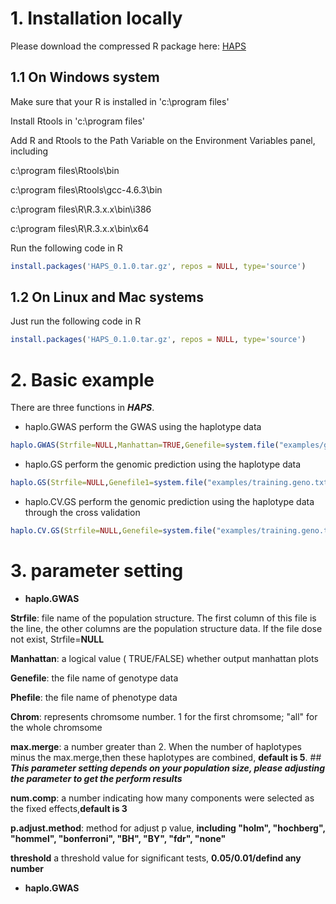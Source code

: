 
# 1. Installation locally

Please download the compressed R package here: [HAPS](https://github.com/Annie-Yanru-Cui/HAPS/blob/master/HAPS_0.1.0.tar.gz)

## 1.1 On Windows system

Make sure that your R is installed in 'c:\program files'

Install Rtools in 'c:\program files'

Add R and Rtools to the Path Variable on the Environment Variables panel, including

c:\program files\Rtools\bin

c:\program files\Rtools\gcc-4.6.3\bin

c:\program files\R\R.3.x.x\bin\i386

c:\program files\R\R.3.x.x\bin\x64

Run the following code in R

```R
install.packages('HAPS_0.1.0.tar.gz', repos = NULL, type='source')
```

## 1.2 On Linux and Mac systems

Just run the following code in R

```R
install.packages('HAPS_0.1.0.tar.gz', repos = NULL, type='source')
```

# 2. Basic example
There are three functions in ***HAPS***. 
* haplo.GWAS perform the GWAS using the haplotype data
```R
haplo.GWAS(Strfile=NULL,Manhattan=TRUE,Genefile=system.file("examples/genotype.sample.txt.gz", package="HAPS"),Phefile = system.file("examples/phenotype.sample.csv", package="HAPS"),Chrom ="all",max.merge=5,num.comp=3,p.adjust.method ="fdr",threshold=0.05)
```
* haplo.GS perform the genomic prediction using the haplotype data
```R
haplo.GS(Strfile=NULL,Genefile1=system.file("examples/training.geno.txt.gz",package="HAPS"),Phefile1=system.file("examples/training.phe.csv",package="HAPS"),Genefile2=system.file("examples/predict.geno.txt.gz", package="HAPS"),max.merge=3,num.comp=3)
```
* haplo.CV.GS perform the genomic prediction using the haplotype data through the cross validation
```R
haplo.CV.GS(Strfile=NULL,Genefile=system.file("examples/training.geno.txt.gz", package="HAPS"),Phefile = system.file("examples/training.phe.csv", package="HAPS"),Chrom ="all",max.merge=3,num.comp=3,nfold=10)
```
# 3. parameter setting
* **haplo.GWAS**

 **Strfile**: file name of the population structure.
             The first column of this file is the line, the other columns are the population structure data. If the file dose not exist, Strfile=**NULL**
	     
**Manhattan**: a logical value ( TRUE/FALSE) whether output manhattan plots

**Genefile**: the file name of genotype data 

**Phefile**: the file name of phenotype data

**Chrom**: represents chromsome number. 1 for the first chromsome; "all" for the whole chromsome

**max.merge**: a number greater than 2. When the number of haplotypes minus the max.merge,then these haplotypes are combined, **default is 5**. 
	      ##  ***This parameter setting depends on your population size, please adjusting the parameter to get the perform results*** 

**num.comp**: a number indicating how many components were selected as the fixed effects,**default is 3**

**p.adjust.method**: method for adjust p value, **including "holm", "hochberg", "hommel", "bonferroni", "BH", "BY", "fdr", "none"**
 
**threshold** a threshold value for significant tests, **0.05/0.01/defind any number**
 
* **haplo.GWAS**


